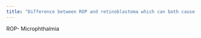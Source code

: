 ```yaml
---
title: "Difference between ROP and retinoblastoma which can both cause calcifications?"
---
```

ROP- Microphthalmia

